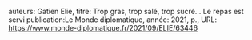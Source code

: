 auteurs: Gatien Elie, 
titre: Trop gras, trop salé, trop sucré... Le repas est servi
publication:Le Monde diplomatique, 
année: 2021, 
p.,
URL: https://www.monde-diplomatique.fr/2021/09/ELIE/63446

